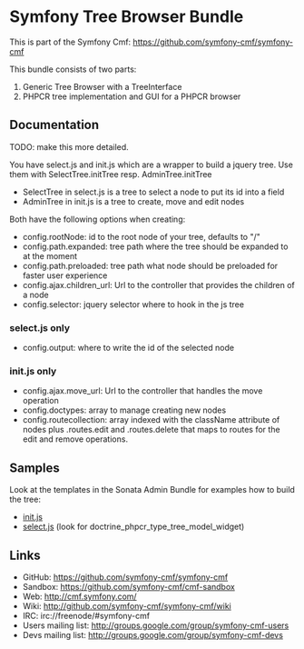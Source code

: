 # Symfony Tree Browser Bundle

This is part of the Symfony Cmf: <https://github.com/symfony-cmf/symfony-cmf>

This bundle consists of two parts:

1. Generic Tree Browser with a TreeInterface
1. PHPCR tree implementation and GUI for a PHPCR browser


## Documentation

TODO: make this more detailed.

You have select.js and init.js which are a wrapper to build a jquery tree. Use
them with SelectTree.initTree resp. AdminTree.initTree

* SelectTree in select.js is a tree to select a node to put its id into a field
* AdminTree in init.js is a tree to create, move and edit nodes

Both have the following options when creating:

* config.rootNode: id to the root node of your tree, defaults to "/"
* config.path.expanded: tree path where the tree should be expanded to at the
    moment
* config.path.preloaded: tree path what node should be preloaded for faster
    user experience
* config.ajax.children_url: Url to the controller that provides the children of
    a node
* config.selector: jquery selector where to hook in the js tree


### select.js only

* config.output: where to write the id of the selected node


### init.js only

* config.ajax.move_url: Url to the controller that handles the move operation
* config.doctypes: array to manage creating new nodes
* config.routecollection: array indexed with the className attribute of nodes
    plus .routes.edit and .routes.delete that maps to routes for the edit and
    remove operations.


## Samples

Look at the templates in the Sonata Admin Bundle for examples how to build the tree:

* [init.js](https://github.com/sonata-project/SonataDoctrinePhpcrAdminBundle/blob/master/Resources/views/Tree/tree.html.twig)
* [select.js](https://github.com/sonata-project/SonataDoctrinePhpcrAdminBundle/blob/master/Resources/views/Form/form_admin_fields.html.twig) (look for doctrine_phpcr_type_tree_model_widget)


## Links

- GitHub: <https://github.com/symfony-cmf/symfony-cmf>
- Sandbox: <https://github.com/symfony-cmf/cmf-sandbox>
- Web: <http://cmf.symfony.com/>
- Wiki: <http://github.com/symfony-cmf/symfony-cmf/wiki>
- IRC: irc://freenode/#symfony-cmf
- Users mailing list: <http://groups.google.com/group/symfony-cmf-users>
- Devs mailing list: <http://groups.google.com/group/symfony-cmf-devs>
